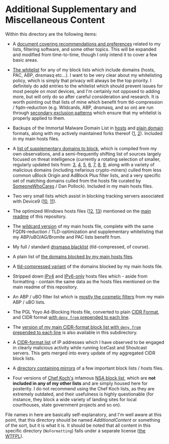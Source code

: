 # Additional Supplementary and Miscellaneous Content
Within this directory are the following items:  

- A [document covering recommendations and preferences](https://github.com/bongochong/CombinedPrivacyBlockLists/blob/master/NoFormatting/prefsandrecs.md) related to my lists, filtering software, and some other topics. This will be expanded and modified from time-to-time, though I only intend it to cover a few basic areas.  

- [The whitelist](https://raw.githubusercontent.com/bongochong/CombinedPrivacyBlockLists/master/NoFormatting/WhitelistedDomains.txt) for any of my block lists which include domains (hosts, PAC, ABP, dnsmasq etc...). I want to be very clear about my whitelisting policy, which is simply that privacy will always be the top priority. I definitely do add entries to the whitelist which should prevent issues for most people on most devices, and I'm certainly not opposed to adding more, but will only do so after careful consideration and research. It is worth pointing out that lists of mine which benefit from tld-compression / fqdn-reduction (e.g. Wildcards, ABP, dnsmasq, and so on) are run through [secondary exclusion patterns](https://raw.githubusercontent.com/bongochong/CombinedPrivacyBlockLists/master/BLT/parsing/wildcardwhitelist.dat) which ensure that my whitelist is properly applied to them.  

- Backups of the Immortal Malware Domain List in [hosts](https://raw.githubusercontent.com/bongochong/CombinedPrivacyBlockLists/master/NoFormatting/Misc/MD-Immortal_Domains-Backup-HOSTS.txt) and [plain domain](https://raw.githubusercontent.com/bongochong/CombinedPrivacyBlockLists/master/NoFormatting/Misc/MD-Immortal_Domains-Backup.txt) formats, along with my actively maintained forks thereof ([1](https://raw.githubusercontent.com/bongochong/CombinedPrivacyBlockLists/master/NoFormatting/MD-ID-Fork.txt), [2](https://raw.githubusercontent.com/bongochong/CombinedPrivacyBlockLists/master/NoFormatting/MD-ID-H-Fork.txt)). Included in my main hosts files.  

- A [list of supplementary domains to block](https://raw.githubusercontent.com/bongochong/CombinedPrivacyBlockLists/master/NoFormatting/AdditionalSupplementaryHosts.txt), which is compiled from my own observations, and a semi-frequently shifting list of sources largely focused on threat intelligence (currently a rotating selection of smaller, regularly updated lists from: [3](https://github.com/mitchellkrogza/Badd-Boyz-Hosts/), [4](https://github.com/davidonzo/Threat-Intel/), [5](https://github.com/stamparm/maltrail/), [6](https://github.com/DRSDavidSoft/additional-hosts/), [7](https://github.com/tiuxo/hosts/), [8](https://v.firebog.net/hosts/), [9](https://github.com/Ultimate-Hosts-Blacklist/2o7.net), along with a variety of malicious domains (including nefarious crypto-miners) culled from less common uBlock Origin and AdBlock Plus filter lists, and a very specific set of matching domains culled from the hosts file curated by [SomeoneWhoCares](https://someonewhocares.org/) / Dan Pollock). Included in my main hosts files.  

- Two very small lists which assist in blocking tracking servers associated with Device9 ([10](https://github.com/bongochong/CombinedPrivacyBlockLists/blob/master/NoFormatting/Misc/Device9domains-IPv4.txt), [11](https://github.com/bongochong/CombinedPrivacyBlockLists/blob/master/NoFormatting/Misc/Device9domains-IPv6.txt)).  

- The optimized Windows hosts files ([12](https://raw.githubusercontent.com/bongochong/CombinedPrivacyBlockLists/master/NoFormatting/optimized-win.hosts), [13](https://raw.githubusercontent.com/bongochong/CombinedPrivacyBlockLists/master/NoFormatting/optimized-win-Dual.hosts)) mentioned on the [main readme](https://raw.githubusercontent.com/bongochong/CombinedPrivacyBlockLists/master/README.md) of this repository.  

- The [wildcard version](https://raw.githubusercontent.com/bongochong/CombinedPrivacyBlockLists/master/NoFormatting/cpbl-wildcard-blacklist.txt) of my main hosts file, complete with the same FQDN-reduction / TLD-optimization and supplementary whitelisting that my ABP/uBO/AG/Bromite and PAC lists benefit from.  

- My full / standard [dnsmasq blacklist](https://raw.githubusercontent.com/bongochong/CombinedPrivacyBlockLists/master/NoFormatting/cpbl-dnsmasq.txt) (tld-compressed, of course).  

- A plain list of [the domains blocked by my main hosts files](https://raw.githubusercontent.com/bongochong/CombinedPrivacyBlockLists/master/NoFormatting/BlacklistedDomains.txt).  

- A [tld-compressed variant](https://raw.githubusercontent.com/bongochong/CombinedPrivacyBlockLists/master/NoFormatting/cpbl-ctld.txt) of the domains blocked by my main hosts file.  

- Stripped down [IPv4](https://raw.githubusercontent.com/bongochong/CombinedPrivacyBlockLists/master/NoFormatting/hosts.final) and [IPv6-only](https://raw.githubusercontent.com/bongochong/CombinedPrivacyBlockLists/master/NoFormatting/hostsIPv6.final) hosts files which - aside from formatting - contain the same data as the hosts files mentioned on the main readme of this repository.  

- An ABP / uBO filter list which is [mostly the cosmetic filters](https://raw.githubusercontent.com/bongochong/CombinedPrivacyBlockLists/master/NoFormatting/cpbl-abp-cosmetic-only.txt) from my main ABP / uBO lists.  

- The PGL Yoyo Ad-Blocking Hosts file, converted to plain [CIDR Format](https://raw.githubusercontent.com/bongochong/CombinedPrivacyBlockLists/master/NoFormatting/pgl-yoyo-hosts.cidr), and CIDR format [with `deny from` prepended to each line](https://raw.githubusercontent.com/bongochong/CombinedPrivacyBlockLists/master/NoFormatting/pgl-yoyo-hosts-deny.cidr).  

- The [version of my main CIDR-format block list with `deny from` prepended to each line](https://raw.githubusercontent.com/bongochong/CombinedPrivacyBlockLists/master/NoFormatting/combined-denied.cidr) is also available in this subdirectory.  

- A [CIDR-format list](https://raw.githubusercontent.com/bongochong/CombinedPrivacyBlockLists/master/NoFormatting/personal-entries.cidr) of IP addresses which I have observed to be engaged in clearly malicious activity while running IceCast and Shoutcast servers. This gets merged into every update of my aggregated CIDR block lists.  

- A [directory containing mirrors](https://github.com/bongochong/CombinedPrivacyBlockLists/tree/master/NoFormatting/Mirrors) of a few important block lists / hosts files.  

- Four versions of [Chef Koch's](https://github.com/CHEF-KOCH) infamous [NSA block list](https://github.com/bongochong/CombinedPrivacyBlockLists/tree/master/NoFormatting/Misc/NSABlockLists), which are **not included in any of my other lists** and are simply housed here for posterity. I do not recommend using the Chef Koch lists, as they are extremely outdated, and their usefulness is highly questionable (for instance, they block a wide variety of landing sites for local courthouses, state government projects and so on).  

File names in here are basically self-explanatory, and I'm well aware at this point, that this directory should be named *AdditionalContent* or something of the sort, but it is what it is. It should be noted that all content in this specific directory (`NoFormatting`) falls under a separate license ([the WTFPL](http://www.wtfpl.net/txt/copying/)).
